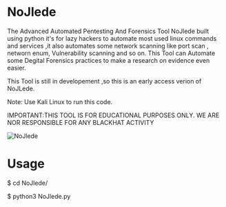 # NoJlede
The Advanced Automated Pentesting And Forensics Tool
NoJlede built using python it's for lazy hackers to automate most used linux commands
and services ,it also automates some network scanning like port scan , networn enum,
Vulnerability scanning and so on.
This Tool can Automate some Degital Forensics practices to make a research on evidence even 
easier.

This Tool is still in developement ,so this is an early access verion of NoJLede.


Note: Use Kali Linux to run this code.  

IMPORTANT:THIS TOOL IS FOR EDUCATIONAL PURPOSES ONLY.
WE ARE NOR RESPONSIBLE FOR ANY BLACKHAT ACTIVITY 


![NoJlede](https://user-images.githubusercontent.com/30495066/65699337-cd5e3280-e032-11e9-993a-4ebacf5314a5.png)











# Usage
$ cd NoJlede/

$ python3 NoJlede.py



